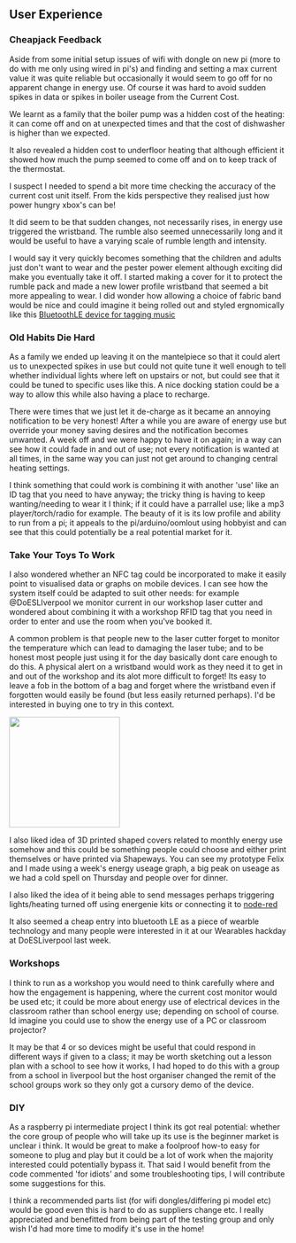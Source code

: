 ## User Experience
### Cheapjack Feedback

Aside from some initial setup issues of wifi with dongle on new pi (more to do with me only using wired in pi's) and finding and setting a max current value it was quite reliable but occasionally it would seem to go off for no apparent change in energy use. Of course it was hard to avoid sudden spikes in data or spikes in boiler useage from the Current Cost.

We learnt as a family that the boiler pump was a hidden cost of the heating: it can come off and on at unexpected times and that the cost of dishwasher is higher than we expected.

It also revealed a hidden cost to underfloor heating that although efficient it showed how much the pump seemed to come off and on to keep track of the thermostat.

I suspect I needed to spend a bit more time checking the accuracy of the current cost unit itself. From the kids perspective they realised just how power hungry xbox's can be!

It did seem to be that sudden changes, not necessarily rises, in energy use triggered the wristband. The rumble also seemed unnecessarily long and it would be useful to have a varying scale of rumble length and intensity.

I would say it very quickly becomes something that the children and adults just don't want to wear and the pester power element although exciting did make you eventually take it off. I started making a cover for it to protect the rumble pack and made a new lower profile wristband that seemed a bit more appealing to wear. I did wonder how allowing a choice of fabric band would be nice and could imagine it being rolled out and styled ergnomically like this [BluetoothLE device for tagging music](http://www.skute.me/)


### Old Habits Die Hard

As a family we ended up leaving it on the mantelpiece so that it could alert us to unexpected spikes in use but could not quite tune it well enough to tell whether individual lights where left on upstairs or not, but could see that it could be tuned to specific uses like this. A nice docking station could be a way to allow this while also having a place to recharge.

There were times that we just let it de-charge as it became an annoying notification to be very honest! After a while you are aware of energy use but override your money saving desires and the notification becomes unwanted. A week off and we were happy to have it on again; in a way can see how it could fade in and out of use; not every notification is wanted at all times, in the same way you can just not get around to changing central heating settings.

I think something that could work is combining it with another 'use' like an ID tag that you need to have anyway; the tricky thing is having to keep wanting/needing to wear it I think; if it could have a parrallel use; like a mp3 player/torch/radio for example. The beauty of it is its low profile and ability to run from a pi; it appeals to the pi/arduino/oomlout using hobbyist and can see that this could potentially be a real potential market for it.

### Take Your Toys To Work

I also wondered whether an NFC tag could be incorporated to make it easily point to visualised data or graphs on mobile devices. I can see how the system itself could be adapted to suit other needs: for example @DoESLIverpool we monitor current in our workshop laser cutter and wondered about combining it with a workshop RFID tag that you need in order to enter and use the room when you've booked it.

A common problem is that people new to the laser cutter forget to monitor the temperature which can lead to damaging the laser tube; and to be honest most people just using it for the day basically dont care enough to do this. A physical alert on a wristband would work as they need it to get in and out of the workshop and its alot more difficult to forget! Its easy to leave a fob in the bottom of a bag and forget where the wristband even if forgotten would easily be found (but less easily returned perhaps). I'd be interested in buying one to try in this context.

<img src="https://cloud.githubusercontent.com/assets/128456/7890203/5ad3c75e-063c-11e5-849a-b749d4d3f688.jpg" width="200">

I also liked idea of 3D printed shaped covers related to monthly energy use somehow and this could be something people could choose and either print themselves or have printed via Shapeways. You can see my prototype Felix and I made using a week's energy useage graph, a big peak on useage as we had a cold spell on Thursday and people over for dinner.

I also liked the idea of it being able to send messages perhaps triggering lights/heating turned off using energenie kits or connecting it to [node-red](http://nodered.org/)

It also seemed a cheap entry into bluetooth LE as a piece of wearble technology and many people were interested in it at our  Wearables hackday at DoESLiverpool last week.

### Workshops

I think to run as a workshop you would need to think carefully where and how the engagement is happening, where the current cost monitor would be used etc; it could be more about energy use of electrical devices in the classroom rather than school energy use; depending on school of course. Id imagine you could use to show the energy use of a PC or classroom projector?

It may be that 4 or so devices might be useful that could respond in different ways if given to a class; it may be worth sketching out a lesson plan with a school to see how it works, I had hoped to do this with a group from a school in liverpool but the host organiser changed the remit of the school groups work so they only got a cursory demo of the device.

### DIY

As a raspberry pi intermediate project I think its got real potential: whether the core group of people who will take up its use is the beginner  market is unclear i think. It would be great to make a foolproof how-to easy for someone to plug and play but it could be a lot of work when the majority interested could potentially bypass it. That said I would benefit from the code commented 'for idiots' and some troubleshooting tips, I will contribute some suggestions for this.

I think a recommended parts list (for wifi dongles/differing pi model etc) would be good even this is hard to do as suppliers change etc. I really appreciated and benefitted from being part of the testing group and only wish I'd had more time to modify it's use in the home!
